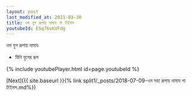 ```yaml
---
layout: post
last_modified_at: 2021-03-30
title: ওম যুগ রূপায় নামায গা টাইমস
youtubeId: ESq76vKVFdg
---
```

 
 
 ওম যুগ রূপায় নামায  
 
 -  যিনি যুগের রূপ 
 
  
 
  
 
 
 
 
 
 


{% include youtubePlayer.html id=page.youtubeId %}
 
[Next]({{ site.baseurl }}{% link  split1/_posts/2018-07-09-ওম মহা রূপায় নামায গা টাইমস.md%})
 
